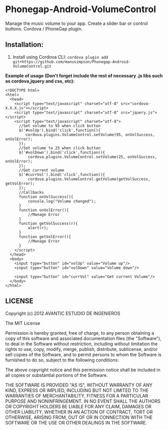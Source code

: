 Phonegap-Android-VolumeControl
==============================

Manage the music volume to your app.  Create a slider bar or control buttons.  Cordova / PhoneGap plugin.

Installation:
-------------
1. Install using Cordova CLI:
    `cordova plugin add git+https://github.com/manusimpson/Phonegap-Android-VolumeControl.git`

__Example of usage (Don't forget include the rest of necessary .js libs such as cordova,jquery and css, etc):__

  	<!DOCTYPE html>
    <html>
      <head>
        <script type="text/javascript" charset="utf-8" src="cordova-X.X.X.js"></script>
        <script type="text/javascript" charset="utf-8" src="jquery.js"></script>
        <script type="text/javascript" charset="utf-8">
          //Set volume to 95 when click button
          $('#volUp').bind('click',function(){
             cordova.plugins.VolumeControl.setVolume(95, onVolSuccess, onVolError);
          });
          //Set volume to 25 when click button
          $('#volDown').bind('click',function(){
              cordova.plugins.VolumeControl.setVolume(25, onVolSuccess, onVolError);
          });
          //Get current volume
          $('#currVol').bind('click',function(){
              cordova.plugins.VolumeControl.getVolume(getVolSuccess, getVolError);
          });
          //Callbacks
          function onVolSuccess(){
              console.log("Volume changed");
          }
          function onVolError(){
              //Manage Error
          }
          function getVolSuccess(r){
              alert(r);
          }
          function getVolError(){
              //Manage Error
          }
        </script>
      </head>
      <body>
        <input type="button" id="volUp" value="Volume up"/>
        <input type="button" id="volDown" value="Volume down"/>

        <input type="button" id="currVol" value="Get current Volume"/>
      </body>
    </html>
LICENSE
-------
Copyright (c) 2012 AVANTIC ESTUDIO DE INGENIEROS

The MIT License

Permission is hereby granted, free of charge, to any person obtaining a copy of this software and associated documentation files (the "Software"), to deal in the Software without restriction, including without limitation the rights to use, copy, modify, merge, publish, distribute, sublicense, and/or sell copies of the Software, and to permit persons to whom the Software is furnished to do so, subject to the following conditions:

The above copyright notice and this permission notice shall be included in all copies or substantial portions of the Software.

THE SOFTWARE IS PROVIDED "AS IS", WITHOUT WARRANTY OF ANY KIND, EXPRESS OR IMPLIED, INCLUDING BUT NOT LIMITED TO THE WARRANTIES OF MERCHANTABILITY, FITNESS FOR A PARTICULAR PURPOSE AND NONINFRINGEMENT. IN NO EVENT SHALL THE AUTHORS OR COPYRIGHT HOLDERS BE LIABLE FOR ANY CLAIM, DAMAGES OR OTHER LIABILITY, WHETHER IN AN ACTION OF CONTRACT, TORT OR OTHERWISE, ARISING FROM, OUT OF OR IN CONNECTION WITH THE SOFTWARE OR THE USE OR OTHER DEALINGS IN THE SOFTWARE.
